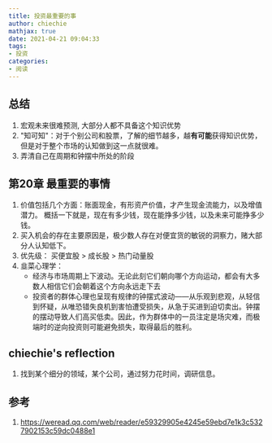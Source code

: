 ```yaml
---
title: 投资最重要的事
author: chiechie
mathjax: true
date: 2021-04-21 09:04:33
tags: 
- 投资
categories:
- 阅读
---
```




## 总结

1. 宏观未来很难预测, 大部分人都不具备这个知识优势
2. "知可知"：对于个别公司和股票，了解的细节越多，越**有可能**获得知识优势，但是对于整个市场的认知做到这一点就很难。
3. 弄清自己在周期和钟摆中所处的阶段

## 第20章 最重要的事情

1. 价值包括几个方面：账面现金，有形资产价值，才产生现金流能力，以及增值潜力。
概括一下就是，现在有多少钱，现在能挣多少钱，以及未来可能挣多少钱。
2. 买入机会的存在主要原因是，极少数人存在对便宜货的敏锐的洞察力，赌大部分人认知低下。
3. 优先级： 买便宜股 >  成长股 > 热门动量股
4. 韭菜心理学：
   - 经济与市场周期上下波动。无论此刻它们朝向哪个方向运动，都会有大多数人相信它们会朝着这个方向永远走下去
   - 投资者的群体心理也呈现有规律的钟摆式波动——从乐观到悲观，从轻信到怀疑，从唯恐错失良机到害怕遭受损失，从急于买进到迫切卖出。钟摆的摆动导致人们高买低卖。因此，作为群体中的一员注定是场灾难，而极端时的逆向投资则可能避免损失，取得最后的胜利。

## chiechie's reflection

1. 找到某个细分的领域，某个公司，通过努力花时间，调研信息。



## 参考
1. https://weread.qq.com/web/reader/e59329905e4245e59ebd7e1k3c5327902153c59dc0488e1